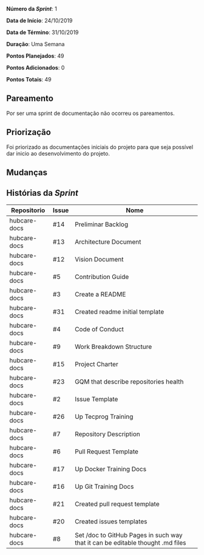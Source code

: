 **Número da _Sprint_**: 1

**Data de Início**: 24/10/2019

**Data de Término**: 31/10/2019

**Duração**: Uma Semana

**Pontos Planejados**: 49

**Pontos Adicionados**: 0

**Pontos Totais**: 49

## Pareamento
Por ser uma sprint de documentação não ocorreu os pareamentos.

## Priorização
Foi priorizado as documentações iniciais do projeto para que seja possível dar inicio ao desenvolvimento do projeto.

## Mudanças

## Histórias da _Sprint_

| Repositorio|Issue|Nome|
| -----------|-----|----|
|hubcare-docs|#14| Preliminar Backlog|
|hubcare-docs|#13| Architecture Document| 
|hubcare-docs|#12| Vision Document|
|hubcare-docs|#5| Contribution Guide|
|hubcare-docs|#3| Create a README|
|hubcare-docs|#31| Created readme initial template|
|hubcare-docs|#4| Code of Conduct|
|hubcare-docs|#9| Work Breakdown Structure|
|hubcare-docs|#15| Project Charter|
|hubcare-docs|#23| GQM that describe repositories health|
|hubcare-docs|#2| Issue Template|
|hubcare-docs|#26| Up Tecprog Training|
|hubcare-docs|#7| Repository Description|
|hubcare-docs|#6| Pull Request Template|
|hubcare-docs|#17| Up Docker Training Docs| 
|hubcare-docs|#16| Up Git Training Docs|
|hubcare-docs|#21| Created pull request template|
|hubcare-docs|#20| Created issues templates|
|hubcare-docs|#8| Set /doc to GitHub Pages in such way that it can be editable thought .md files|